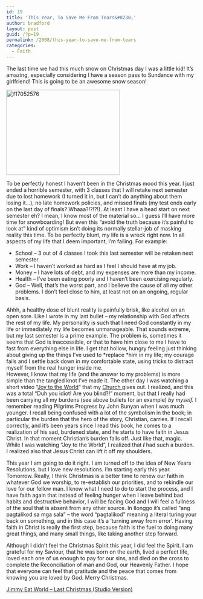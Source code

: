 ```yaml
---
id: 19
title: 'This Year, To Save Me From Tears&#8230;'
author: bradford
layout: post
guid: /?p=19
permalink: /2008/this-year-to-save-me-from-tears
categories:
  - Faith
---
```

<p style="text-align: left;">
  The last time we had this much snow on Christmas day I was a little kid! It&#8217;s amazing, especially considering I have a season pass to Sundance with my girlfriend! This is going to be an awesome snow season!
</p>

<p style="text-align: left;">
  <img class="size-full wp-image-2438 aligncenter" src="https://bradford.la/wp-content/uploads/2008/12/f17052576.jpg" alt="f17052576" width="300" height="225" />
</p>

To be perfectly honest I haven&#8217;t been in the Christmas mood this year. <!--more-->I just ended a horrible semester, with 3 classes that I will retake next semester due to lost homework (I turned it in, but I can&#8217;t do anything about them losing it&#8230;), no late homework policies, and missed finals (my test ends early on the last day of finals? Whaaa?!?!?!). At least I have a head start on next semester eh? I mean, I know most of the material so&#8230; I guess I&#8217;ll have more time for snowboarding! But even this &#8220;avoid the truth because it&#8217;s painful to look at&#8221; kind of optimism isn&#8217;t doing its normally stellar-job of masking reality this time. To be perfectly blunt, my life is a wreck right now. In all aspects of my life that I deem important, I&#8217;m failing. For example:

  * School &#8211; 3 out of 4 classes I took this last semester will be retaken next semester.
  * Work &#8211; I haven&#8217;t worked as hard as I feel I should have at my job.
  * Money &#8211; I have lots of debt, and my expenses are more than my income.
  * Health &#8211; I&#8217;ve been eating poorly and I haven&#8217;t been exercising regularly.
  * God &#8211; Well, that&#8217;s the worst part, and I believe the cause of all my other problems. I don&#8217;t feel close to him, at least not on an ongoing, regular basis.

Ahhh, a healthy dose of blunt reality is painfully brisk, like alcohol on an open sore. Like I wrote in my last bullet &#8211; my relationship with God affects the rest of my life. My personality is such that I need God constantly in my life or immediately my life becomes unmanageable. That sounds extreme, but my last semester is a prime example. The problem is, sometimes it seems that God is inaccessible, or that to have him close to me I have to fast from everything else in life. I get that hollow, hungry feeling just thinking about giving up the things I&#8217;ve used to *replace *him in my life; my courage fails and I settle back down in my comfortable state, using tricks to distract myself from the real hunger inside me.  
However, I know that my life (and the answer to my problems) is more simple than the tangled knot I&#8217;ve made it. The other day I was watching a short video &#8220;<a href="http://www.mormon.org/freeoffers/1,17785,4545-84-9,00.html" target="_blank">Joy to the World</a>&#8221; that my <a href="http://mormon.org" target="_blank">Church </a>gives out. I realized, and this was a total &#8220;Duh you idiot! Are you blind?!&#8221; moment, but that I really had been carrying all my burdens (see above bullets for an example) *by myself.* I remember reading Pilgrims Progress by John Bunyan when I was much younger. I recall being confused with a lot of the symbolism in the book; in particular the burden that the hero of the story, Christian, carries. If I recall correctly, and it&#8217;s been years since I read this book, he comes to a realization of his sad, burdened state, and he starts to have faith in Jesus Christ. In that moment Christian&#8217;s burden falls off. Just like that, magic. While I was watching &#8220;Joy to the World&#8221;, I realized that ***I*** had such a burden. I realized also that Jesus Christ can lift it off my shoulders.

This year I am going to do it right. I am turned off to the idea of New Years Resolutions, but I love new resolutions. I&#8217;m starting early this year. Tomorrow. Really, I think Christmas is a better time to renew our faith in whatever God we worship, to re-establish our priorities, and to rekindle our love for our fellow man. I know what I need to do to start the process, and I have faith again that instead of feeling hunger when I leave behind bad habits and destructive behavior, I will be facing God and I will feel a fullness of the soul that is absent from any other source. In Ilonggo it&#8217;s called &#8220;ang pagtalikod sa mga sala&#8221; &#8211; the word &#8220;pagtalikod&#8221; meaning a literal turing your back on something, and in this case it&#8217;s a &#8216;turning away from error&#8217;. Having faith in Christ is really the first step, because faith is the fuel to doing many great things, and many small things, like taking another step forward.

Although I didn&#8217;t feel the Christmas Spirit this year, I did feel the Spirit. I am grateful for my Saviour, that he was born on the earth, lived a perfect life, loved each one of us enough to pay for our sins, and died on the cross to complete the Reconciliation of man and God, our Heavenly Father. I hope that everyone can feel that gratitude and the peace that comes from knowing you are loved by God. Merry Christmas.

<div data-ajax="{'url':'http://grooveshark.com/s/Last+Christmas+Studio+Version/2BkUg6?src=5','embed':'<a class=\&quot;embedly-card\&quot; data-card-chrome=\&quot;0\&quot; href=\&quot;http://grooveshark.com/s/Last+Christmas+Studio+Version/2BkUg6?src=5\&quot;>Jimmy Eat World - Last Christmas (Studio Version)</a>'}">
  <a class="embedly-card" data-card-chrome="0" href="http://grooveshark.com/s/Last+Christmas+Studio+Version/2BkUg6?src=5">Jimmy Eat World &#8211; Last Christmas (Studio Version)</a>
</div>